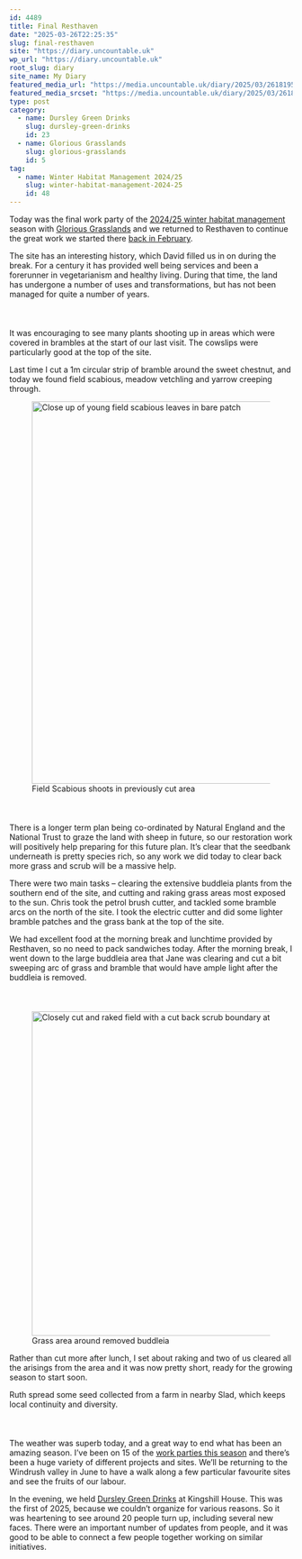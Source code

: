 ```yaml
---
id: 4489
title: Final Resthaven
date: "2025-03-26T22:25:35"
slug: final-resthaven
site: "https://diary.uncountable.uk"
wp_url: "https://diary.uncountable.uk"
root_slug: diary
site_name: My Diary
featured_media_url: "https://media.uncountable.uk/diary/2025/03/26181958/IMG20250326110557.webp"
featured_media_srcset: "https://media.uncountable.uk/diary/2025/03/26181958/IMG20250326110557-300x169.webp 300w, https://media.uncountable.uk/diary/2025/03/26181958/IMG20250326110557-1024x576.webp 1024w, https://media.uncountable.uk/diary/2025/03/26181958/IMG20250326110557-150x150.webp 150w, https://media.uncountable.uk/diary/2025/03/26181958/IMG20250326110557-640x360.webp 640w, https://media.uncountable.uk/diary/2025/03/26181958/IMG20250326110557.webp 1763w"
type: post
category:
  - name: Dursley Green Drinks
    slug: dursley-green-drinks
    id: 23
  - name: Glorious Grasslands
    slug: glorious-grasslands
    id: 5
tag:
  - name: Winter Habitat Management 2024/25
    slug: winter-habitat-management-2024-25
    id: 48
---
```



<p>Today was the final work party of the <a href="https://diary.uncountable.uk/series/winter-habitat-management-2024-25/" data-type="post_tag" data-id="48">2024/25 winter habitat management</a> season with <a href="https://www.cotswolds-nl.org.uk/looking-after/our-grasslands-projects/glorious-cotswolds-grasslands/">Glorious Grasslands</a> and we returned to Resthaven to continue the great work we started there <a href="https://diary.uncountable.uk/2025/02/a-grassland-haven/" data-type="post" data-id="4302">back in February</a>.</p>



<p>The site has an interesting history, which David filled us in on during the break.  For a century it has provided well being services and been a forerunner in vegetarianism and healthy living.  During that time, the land has undergone a number of uses and transformations, but has not been managed for quite a number of years.</p>


<style>.kb-row-layout-id4489_c19ee9-44 > .kt-row-column-wrap{align-content:start;}:where(.kb-row-layout-id4489_c19ee9-44 > .kt-row-column-wrap) > .wp-block-kadence-column{justify-content:start;}.kb-row-layout-id4489_c19ee9-44 > .kt-row-column-wrap{column-gap:var(--global-kb-gap-md, 2rem);row-gap:var(--global-kb-gap-md, 2rem);padding-top:var(--global-kb-spacing-sm, 1.5rem);padding-bottom:var(--global-kb-spacing-sm, 1.5rem);grid-template-columns:repeat(2, minmax(0, 1fr));}.kb-row-layout-id4489_c19ee9-44 > .kt-row-layout-overlay{opacity:0.30;}@media all and (max-width: 1024px){.kb-row-layout-id4489_c19ee9-44 > .kt-row-column-wrap{grid-template-columns:repeat(2, minmax(0, 1fr));}}@media all and (max-width: 767px){.kb-row-layout-id4489_c19ee9-44 > .kt-row-column-wrap{grid-template-columns:minmax(0, 1fr);}.kb-row-layout-id4489_c19ee9-44 > .kt-row-column-wrap > .wp-block-kadence-column:nth-of-type(1){order:2;}.kb-row-layout-id4489_c19ee9-44 > .kt-row-column-wrap > .wp-block-kadence-column:nth-of-type(2){order:1;}.kb-row-layout-id4489_c19ee9-44 > .kt-row-column-wrap > .wp-block-kadence-column:nth-of-type(3){order:12;}.kb-row-layout-id4489_c19ee9-44 > .kt-row-column-wrap > .wp-block-kadence-column:nth-of-type(4){order:11;}.kb-row-layout-id4489_c19ee9-44 > .kt-row-column-wrap > .wp-block-kadence-column:nth-of-type(5){order:22;}.kb-row-layout-id4489_c19ee9-44 > .kt-row-column-wrap > .wp-block-kadence-column:nth-of-type(6){order:21;}.kb-row-layout-id4489_c19ee9-44 > .kt-row-column-wrap > .wp-block-kadence-column:nth-of-type(7){order:32;}.kb-row-layout-id4489_c19ee9-44 > .kt-row-column-wrap > .wp-block-kadence-column:nth-of-type(8){order:31;}}</style><div class="kb-row-layout-wrap kb-row-layout-id4489_c19ee9-44 alignnone wp-block-kadence-rowlayout"><div class="kt-row-column-wrap kt-has-2-columns kt-row-layout-equal kt-tab-layout-inherit kt-mobile-layout-row kt-row-valign-top">
<style>.kadence-column4489_2fad26-8a > .kt-inside-inner-col,.kadence-column4489_2fad26-8a > .kt-inside-inner-col:before{border-top-left-radius:0px;border-top-right-radius:0px;border-bottom-right-radius:0px;border-bottom-left-radius:0px;}.kadence-column4489_2fad26-8a > .kt-inside-inner-col{column-gap:var(--global-kb-gap-sm, 1rem);}.kadence-column4489_2fad26-8a > .kt-inside-inner-col{flex-direction:column;}.kadence-column4489_2fad26-8a > .kt-inside-inner-col > .aligncenter{width:100%;}.kadence-column4489_2fad26-8a > .kt-inside-inner-col:before{opacity:0.3;}.kadence-column4489_2fad26-8a{position:relative;}@media all and (max-width: 1024px){.kadence-column4489_2fad26-8a > .kt-inside-inner-col{flex-direction:column;justify-content:center;}}@media all and (max-width: 767px){.kadence-column4489_2fad26-8a > .kt-inside-inner-col{flex-direction:column;justify-content:center;}}</style>
<div class="wp-block-kadence-column kadence-column4489_2fad26-8a"><div class="kt-inside-inner-col">
<p>It was encouraging to see many plants shooting up in areas which were covered in brambles at the start of our last visit.  The cowslips were particularly good at the top of the site.</p>



<p>Last time I cut a 1m circular strip of bramble around the sweet chestnut, and today we found field scabious, meadow vetchling and yarrow creeping through.</p>
</div></div>


<style>.kadence-column4489_1252ab-b6 > .kt-inside-inner-col,.kadence-column4489_1252ab-b6 > .kt-inside-inner-col:before{border-top-left-radius:0px;border-top-right-radius:0px;border-bottom-right-radius:0px;border-bottom-left-radius:0px;}.kadence-column4489_1252ab-b6 > .kt-inside-inner-col{column-gap:var(--global-kb-gap-sm, 1rem);}.kadence-column4489_1252ab-b6 > .kt-inside-inner-col{flex-direction:column;}.kadence-column4489_1252ab-b6 > .kt-inside-inner-col > .aligncenter{width:100%;}.kadence-column4489_1252ab-b6 > .kt-inside-inner-col:before{opacity:0.3;}.kadence-column4489_1252ab-b6{position:relative;}@media all and (max-width: 1024px){.kadence-column4489_1252ab-b6 > .kt-inside-inner-col{flex-direction:column;justify-content:center;}}@media all and (max-width: 767px){.kadence-column4489_1252ab-b6 > .kt-inside-inner-col{flex-direction:column;justify-content:center;}}</style>
<div class="wp-block-kadence-column kadence-column4489_1252ab-b6"><div class="kt-inside-inner-col">
<figure class="wp-block-image size-large"><img loading="lazy" decoding="async" width="1024" height="679" src="https://media.uncountable.uk/diary/2025/03/26181947/IMG20250326121159-1024x679.webp" alt="Close up of young field scabious leaves in bare patch" class="wp-image-4491" srcset="https://media.uncountable.uk/diary/2025/03/26181947/IMG20250326121159-1024x679.webp 1024w, https://media.uncountable.uk/diary/2025/03/26181947/IMG20250326121159-300x199.webp 300w, https://media.uncountable.uk/diary/2025/03/26181947/IMG20250326121159-640x425.webp 640w, https://media.uncountable.uk/diary/2025/03/26181947/IMG20250326121159.webp 1393w" sizes="auto, (max-width: 1024px) 100vw, 1024px" /><figcaption class="wp-element-caption">Field Scabious shoots in previously cut area</figcaption></figure>
</div></div>

</div></div>


<p>There is a longer term plan being co-ordinated by Natural England and the National Trust to graze the land with sheep in future, so our restoration work will positively help preparing for this future plan.  It&#8217;s clear that the seedbank underneath is pretty species rich, so any work we did today to clear back more grass and scrub will be a massive help.</p>



<p>There were two main tasks &#8211; clearing the extensive buddleia plants from the southern end of the site, and cutting and raking grass areas most exposed to the sun.  Chris took the petrol brush cutter, and tackled some bramble arcs on the north of the site.  I took the electric cutter and did some lighter bramble patches and the grass bank at the top of the site.</p>



<p>We had excellent food at the morning break and lunchtime provided by Resthaven, so no need to pack sandwiches today.  After the morning break, I went down to the large buddleia area that Jane was clearing and cut a bit sweeping arc of grass and bramble that would have ample light after the buddleia is removed.</p>


<style>.kb-row-layout-id4489_e471d2-d3 > .kt-row-column-wrap{align-content:start;}:where(.kb-row-layout-id4489_e471d2-d3 > .kt-row-column-wrap) > .wp-block-kadence-column{justify-content:start;}.kb-row-layout-id4489_e471d2-d3 > .kt-row-column-wrap{column-gap:var(--global-kb-gap-md, 2rem);row-gap:var(--global-kb-gap-md, 2rem);padding-top:var(--global-kb-spacing-sm, 1.5rem);padding-bottom:var(--global-kb-spacing-sm, 1.5rem);grid-template-columns:repeat(2, minmax(0, 1fr));}.kb-row-layout-id4489_e471d2-d3 > .kt-row-layout-overlay{opacity:0.30;}@media all and (max-width: 1024px){.kb-row-layout-id4489_e471d2-d3 > .kt-row-column-wrap{grid-template-columns:repeat(2, minmax(0, 1fr));}}@media all and (max-width: 767px){.kb-row-layout-id4489_e471d2-d3 > .kt-row-column-wrap{grid-template-columns:minmax(0, 1fr);}}</style><div class="kb-row-layout-wrap kb-row-layout-id4489_e471d2-d3 alignnone wp-block-kadence-rowlayout"><div class="kt-row-column-wrap kt-has-2-columns kt-row-layout-equal kt-tab-layout-inherit kt-mobile-layout-row kt-row-valign-top">
<style>.kadence-column4489_9d93e6-4f > .kt-inside-inner-col,.kadence-column4489_9d93e6-4f > .kt-inside-inner-col:before{border-top-left-radius:0px;border-top-right-radius:0px;border-bottom-right-radius:0px;border-bottom-left-radius:0px;}.kadence-column4489_9d93e6-4f > .kt-inside-inner-col{column-gap:var(--global-kb-gap-sm, 1rem);}.kadence-column4489_9d93e6-4f > .kt-inside-inner-col{flex-direction:column;}.kadence-column4489_9d93e6-4f > .kt-inside-inner-col > .aligncenter{width:100%;}.kadence-column4489_9d93e6-4f > .kt-inside-inner-col:before{opacity:0.3;}.kadence-column4489_9d93e6-4f{position:relative;}@media all and (max-width: 1024px){.kadence-column4489_9d93e6-4f > .kt-inside-inner-col{flex-direction:column;justify-content:center;}}@media all and (max-width: 767px){.kadence-column4489_9d93e6-4f > .kt-inside-inner-col{flex-direction:column;justify-content:center;}}</style>
<div class="wp-block-kadence-column kadence-column4489_9d93e6-4f"><div class="kt-inside-inner-col">
<figure class="wp-block-image size-large"><img loading="lazy" decoding="async" width="1024" height="576" src="https://media.uncountable.uk/diary/2025/03/26181942/IMG20250326150224-1024x576.webp" alt="Closely cut and raked field with a cut back scrub boundary at the bottom" class="wp-image-4490" srcset="https://media.uncountable.uk/diary/2025/03/26181942/IMG20250326150224-1024x576.webp 1024w, https://media.uncountable.uk/diary/2025/03/26181942/IMG20250326150224-300x169.webp 300w, https://media.uncountable.uk/diary/2025/03/26181942/IMG20250326150224-640x360.webp 640w, https://media.uncountable.uk/diary/2025/03/26181942/IMG20250326150224.webp 1763w" sizes="auto, (max-width: 1024px) 100vw, 1024px" /><figcaption class="wp-element-caption">Grass area around removed buddleia</figcaption></figure>
</div></div>


<style>.kadence-column4489_ad103b-83 > .kt-inside-inner-col,.kadence-column4489_ad103b-83 > .kt-inside-inner-col:before{border-top-left-radius:0px;border-top-right-radius:0px;border-bottom-right-radius:0px;border-bottom-left-radius:0px;}.kadence-column4489_ad103b-83 > .kt-inside-inner-col{column-gap:var(--global-kb-gap-sm, 1rem);}.kadence-column4489_ad103b-83 > .kt-inside-inner-col{flex-direction:column;}.kadence-column4489_ad103b-83 > .kt-inside-inner-col > .aligncenter{width:100%;}.kadence-column4489_ad103b-83 > .kt-inside-inner-col:before{opacity:0.3;}.kadence-column4489_ad103b-83{position:relative;}@media all and (max-width: 1024px){.kadence-column4489_ad103b-83 > .kt-inside-inner-col{flex-direction:column;justify-content:center;}}@media all and (max-width: 767px){.kadence-column4489_ad103b-83 > .kt-inside-inner-col{flex-direction:column;justify-content:center;}}</style>
<div class="wp-block-kadence-column kadence-column4489_ad103b-83"><div class="kt-inside-inner-col">
<p>Rather than cut more after lunch, I set about raking and two of us cleared all the arisings from the area and it was now pretty short, ready for the growing season to start soon.</p>



<p>Ruth spread some seed collected from a farm in nearby Slad, which keeps local continuity and diversity.</p>
</div></div>

</div></div>


<p>The weather was superb today, and a great way to end what has been an amazing season.  I&#8217;ve been on 15 of the <a href="https://diary.uncountable.uk/series/winter-habitat-management-2024-25/" data-type="post_tag" data-id="48">work parties this season</a> and there&#8217;s been a huge variety of different projects and sites.  We&#8217;ll be returning to the Windrush valley in June to have a walk along a few particular favourite sites and see the fruits of our labour.</p>



<p>In the evening, we held <a href="https://dursleygreen.org.uk/dursley-green-drinks/">Dursley Green Drinks</a> at Kingshill House.  This was the first of 2025, because we couldn&#8217;t organize for various reasons.  So it was heartening to see around 20 people turn up, including several new faces.  There were an important number of updates from people, and it was good to be able to connect a few people together working on similar initiatives.</p>
